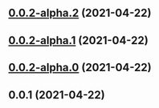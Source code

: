 ## [0.0.2-alpha.2](https://new.github.com/yymzy/taro-plugin-build/compare/v0.0.2-alpha.0...v0.0.2-alpha.2) (2021-04-22)

## [0.0.2-alpha.1](https://new.github.com/yymzy/taro-plugin-build/compare/v0.0.2-alpha.0...v0.0.2-alpha.1) (2021-04-22)

## [0.0.2-alpha.0](https://new.github.com/yymzy/taro-plugin-build/compare/v0.0.1...v0.0.2-alpha.0) (2021-04-22)

## 0.0.1 (2021-04-22)
